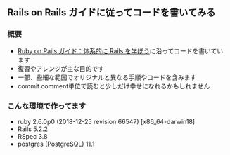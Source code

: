 ## Rails on Rails ガイドに従ってコードを書いてみる

### 概要

- [Ruby on Rails ガイド：体系的に Rails を学ぼう](https://railsguides.jp/)に沿ってコードを書いています
- 復習やアレンジが主な目的です
- 一部、些細な範囲でオリジナルと異なる手順やコードを含みます
- commit comment単位で読むと少しだけ幸せになれるかもしれません

### こんな環境で作ってます

- ruby 2.6.0p0 (2018-12-25 revision 66547) [x86_64-darwin18]
- Rails 5.2.2
- RSpec 3.8
- postgres (PostgreSQL) 11.1
